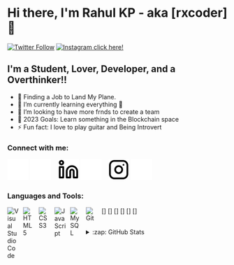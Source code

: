 # Hi there, I'm Rahul KP - aka [rxcoder] 👋 
[![Twitter Follow](https://img.shields.io/twitter/follow/therxcoder?color=1DA1F2&logo=twitter&style=for-the-badge)](https://twitter.com/intent/follow?original_referer=https%3A%2F%2Fgithub.com%2FcodeSTACKr&screen_name=therxcoder)
[![Instagram click here!](https://img.shields.io/badge/-Become%20A%20VS%20Code%20SuperHero%20%E2%86%92-gray.svg?colorB=ff652f&style=for-the-badge)](https://instagram.com/rxcoder)

## I'm a Student, Lover, Developer, and a Overthinker!!

- 🔭 Finding a Job to Land My Plane.
- 🌱 I’m currently learning everything 🤣
- 👯 I’m looking to have more frnds to create a team
- 🥅 2023 Goals: Learn something in the Blockchain space
- ⚡ Fun fact: I love to play guitar and Being Introvert

### Connect with me:

[![website](./twitter-dark.svg)](https://twitter.com/therxcoder#gh-light-mode-only)
[![website](./twitter-dark.svg)](https://twitter.com/therxcoder#gh-dark-mode-only)
&nbsp;&nbsp;
[![website](./linkedin-light.svg)](https://linkedin.com/in/codeSTACKr#gh-light-mode-only)
[![website](./linkedin-dark.svg)](https://linkedin.com/in/codeSTACKr#gh-dark-mode-only)
&nbsp;&nbsp;
[![website](./instagram-light.svg)](https://instagram.com/rxcoder#gh-light-mode-only)
[![website](./instagram-dark.svg)](https://instagram.com/rxcoder#gh-dark-mode-only)

### Languages and Tools:

[<img align="left" alt="Visual Studio Code" width="26px" src="https://cdn.jsdelivr.net/gh/devicons/devicon/icons/vscode/vscode-original.svg" style="padding-right:10px;" />]
[<img align="left" alt="HTML5" width="26px" src="https://cdn.jsdelivr.net/gh/devicons/devicon/icons/html5/html5-original.svg" style="padding-right:10px;" />]
[<img align="left" alt="CSS3" width="26px" src="https://cdn.jsdelivr.net/gh/devicons/devicon/icons/css3/css3-original.svg" style="padding-right:10px;" />]
[<img align="left" alt="JavaScript" width="26px" src="https://cdn.jsdelivr.net/gh/devicons/devicon/icons/javascript/javascript-original.svg" style="padding-right:10px;" />]
[<img align="left" alt="MySQL" width="26px" src="https://cdn.jsdelivr.net/gh/devicons/devicon/icons/mysql/mysql-original.svg" style="padding-right:10px;" />]
[<img align="left" alt="Git" width="26px" src="https://cdn.jsdelivr.net/gh/devicons/devicon/icons/git/git-original.svg" style="padding-right:10px;" />]
<br />
<br />
<details>
  <summary>:zap: GitHub Stats</summary>

  <img align="left" alt="codeSTACKr's GitHub Stats" src="https://github-readme-stats.vercel.app/api?username=rxc0der&show_icons=true&hide_border=false&title_color=ff652f&icon_color=FFE400&bg_color=09131B&text_color=ffffff&border_color=0c1a25" />

</details>

[twitter]: https://twitter.com/therxcoder
[instagram]: https://instagram.com/rxcoder
[linkedin]: https://linkedin.com/in/codeSTACKr

